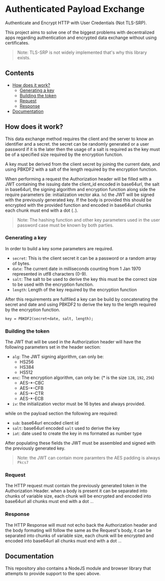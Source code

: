 # Authenticated Payload Exchange
Authenticate and Encrypt HTTP with User Credentials (Not TLS-SRP).

This project aims to solve one of the biggest problems with decentralized apps regarding authentication and encrypted data exchange without using certificates.

> Note: TLS-SRP is not widely implemented that's why this library exists.

## Contents
  - [How does it work?](#how-does-it-work)
    - [Generating a key](#generating-a-key)
    - [Building the token](#building-the-token)
    - [Request](#request)
    - [Response](#response)
  - [Documentation](#documentation)

## How does it work?
This data exchange method requires the client and the server to know an identifier and a secret.
the secret can be randomly generated or a user password if it is the later then the usage of a salt is required as the key must be of a specified size required by the encryption function.

A key must be derived from the client secret by joining the current date, and using PBKDF2 with a salt of the length required by the encryption function.

When performing a request the Authorization header will be filled with a JWT containing the issuing date the client_id encoded in base64url, the salt in base64url, the signing algorithm and encryption function along side the require parameters (ie: initialization vector aka. iv) the JWT will be signed with the previously generated key.
If the body is provided this should be encrypted with the provided function and encoded in base64url chunks each chunk must end with a dot (`.`).

> Note: The hashing function and other key parameters used in the user password case must be known by both parties.


### Generating a key
In order to build a key some parameters are required.
  - `secret`: This is the client secret it can be a password or a random array of bytes.
  - `date`: The current date in milliseconds counting from 1 Jan 1970 represented in utf8 characters (0-9).
  - `salt`: The salt to be used to derive the key this must be the correct size to be used with the encryption function.
  - `length`: Length of the key required by the encryption function

After this requirements are fullfiled a key can be build by concatenating the secret and date and using PBKDF2 to derive the key to the length required by the encryption function.

```
key = PBKDF2(secret+date, salt, length);
```

### Building the token
The JWT that will be used in the Authorization header will have the following parameters set in the header section:
  - `alg`: The JWT signing algorithm, can only be:
    - HS256
    - HS384
    - HS512
  - `enc`: The encryption algorithm, can only be: (* is the size `128`, `192`, `256`)
    - AES-*-CBC
    - AES-*-CFB
    - AES-*-CTR
    - AES-*-ECB
  - `iv`: the initialization vector must be 16 bytes and always provided.

while on the payload section the following are required:
  - `sub`: base64url encoded client id
  - `salt`: base64url encoded `salt` used to derive the key
  - `iat`: date used to create the key in ms formated as number type

After populating these fields the JWT must be assembled and signed with the previously generated key.
> Note: the JWT can contain more paramters
        the AES padding is always `Pkcs7`

### Request
The HTTP request must contain the previously generated token in the Authorization Header.
when a body is present it can be separated into chunks of variable size, each chunk will be encrypted and encoded into base64url all chunks must end with a dot `.`.

### Response
The HTTP Response will must not echo back the Authorization header and the body formating will follow the same as the Request's body, it can be separated into chunks of variable size, each chunk will be encrypted and encoded into base64url all chunks must end with a dot `.`.

## Documentation
This repository also contains a NodeJS module and browser library that attempts to provide support to the spec above.

